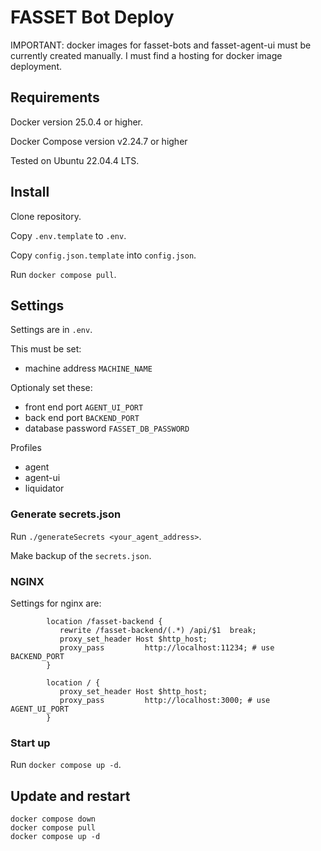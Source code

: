 # FASSET Bot Deploy

IMPORTANT: docker images for fasset-bots and fasset-agent-ui must be currently created manually. 
I must find a hosting for docker image deployment.

## Requirements
Docker version 25.0.4 or higher.

Docker Compose version v2.24.7 or higher

Tested on Ubuntu 22.04.4 LTS.

## Install
Clone repository.

Copy `.env.template` to `.env`. 

Copy `config.json.template` into `config.json`.

Run `docker compose pull`.

## Settings

Settings are in `.env`.

This must be set:
- machine address `MACHINE_NAME`

Optionaly set these:
- front end port `AGENT_UI_PORT`
- back end port `BACKEND_PORT`
- database password `FASSET_DB_PASSWORD`

Profiles
- agent
- agent-ui
- liquidator

### Generate secrets.json

Run `./generateSecrets <your_agent_address>`.

Make backup of the `secrets.json`.

### NGINX

Settings for nginx are:
```
        location /fasset-backend {
           rewrite /fasset-backend/(.*) /api/$1  break;
           proxy_set_header Host $http_host;
           proxy_pass         http://localhost:11234; # use BACKEND_PORT
        }

        location / {
           proxy_set_header Host $http_host;
           proxy_pass         http://localhost:3000; # use AGENT_UI_PORT
        }
```

### Start up

Run `docker compose up -d`.


## Update and restart
```
docker compose down
docker compose pull
docker compose up -d
```


